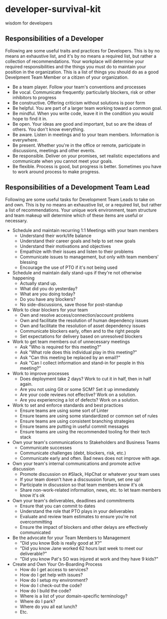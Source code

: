 # developer-survival-kit
wisdom for developers

## Responsibilities of a Developer
Following are some useful traits and practices for Developers. This is by no means an exhaustive list, and it's by no means a required list, but rather a collection of recommendations. Your workplace will determine your required responsibilities and the things you must do to maintain your position in the organization. This is a list of things you should do as a good Develpment Team Member or a citizen of your organization.

* Be a team player. Follow your team's conventions and processes
* Be vocal. Communicate frequently: particularly blockers, risk or other inhibitors to progress
* Be constructive. Offering criticism without solutions is poor form
* Be helpful. You are part of a larger team working toward a common goal.
* Be mindful. When you write code, leave it in the condition you would hope to find it in.
* Be open. Your ideas are good and important, but so are the ideas of others. You don't know everything.
* Be aware. Listen in meetings and to your team members. Information is everywhere.
* Be present. Whether you're in the office or remote, participate in discussions, meetings and other events.
* Be responsible. Deliver on your promises, set realistic expectations and communicate when you cannot meet your goals.
* Be flexible. Process is good, but progress is better. Sometimes you have to work around process to make progress.


## Responsibilities of a Development Team Lead
Following are some useful tasks for Development Team Leads to take on and own. This is by no means an exhaustive list, or a required list, but rather a list of recommendations. Your unique work environment, team structure and team makeup will determine which of these items are useful or necessary.

* Schedule and maintain recurring 1:1 Meetings with your team members
  * Understand their work/life balance
  * Understand their career goals and help to set new goals
  * Understand their motivations and objectives
  * Empathize with their issues and listen to their problems
  * Communicate issues to management, but only with team members' blessing
  * Encourage the use of PTO if it's not being used
* Schedule and maintain daily stand-ups if they're not otherwise happening
  * Actually stand up.
  * What did you do yesterday?
  * What are you doing today?
  * Do you have any blockers?
  * No side-discussions, save those for post-standup
* Work to clear blockers for your team
  * Own and resolve access/connection/account problems
  * Own and facilitate the resolution of human dependency issues
  * Own and facilitate the resolution of asset dependency issues
  * Communicate blockers early, often and to the right people
  * Set expectations for delivery based on unresolved blockers
* Work to get team members out of unnecessary meetings
  * Ask "Who is required for this meeting?"
  * Ask "What role does this individual play in this meeting?"
  * Ask "Can this meeting be replaced by an email?"
  * Ask "Can I collect information and stand-in for people in this meeting?"
* Work to improve processes
  * Does deployment take 2 days? Work to cut it in half, then in half again.
  * Are you not using Git or some SCM? Set it up immediately
  * Are your code reviews not effective? Work on a solution.
  * Are you experiencing a lot of defects? Work on a solution.
* Work to set and enforce standards and best practices
  * Ensure teams are using some sort of Linter
  * Ensure teams are using some standardized or common set of rules
  * Ensure teams are using consistent branching strategies
  * Ensure teams are putting in useful commit messages
  * Ensure teams are using the recommended tooling for their tech stack
* Own your team's communications to Stakeholders and Business Teams
  * Communicate successes
  * Communicate challenges (debt, blockers, risk, etc.)
  * Communicate early and often. Bad news does not improve with age.
* Own your team's internal communications and promote active discussion
  * Promote discussion on #Slack, HipChat or whatever your team uses
  * If your team doesn't have a discsussion forum, set one up!
  * Participate in discussion so that team members know it's ok
  * Share non-work-related information, news, etc. to let team members know it's ok
* Own your team's deliverables, deadlines and commitments
  * Ensure that you can commit to dates
  * Understand the role that PTO plays in your deliverables
  * Evaluate and review team estimates to ensure you're not overcommitting
  * Ensure the impact of blockers and other delays are effectively communicated
* Be the advocate for your Team Members to Management
  * "Did you know Bob is really good at X?"
  * "Did you know Jane worked 62 hours last week to meet our deliverable?"
  * "Did you know Pat's SO was injured at work and they have 9 kids?"
* Create and Own Your On-Boarding Process
  * How do I get access to services?
  * How do I get help with issues?
  * How do I setup my environment?
  * How do I check-out the code?
  * How do I build the code?
  * Where is a list of your domain-specific terminology?
  * Where do I park?
  * Where do you all eat lunch?
  * Etc.
